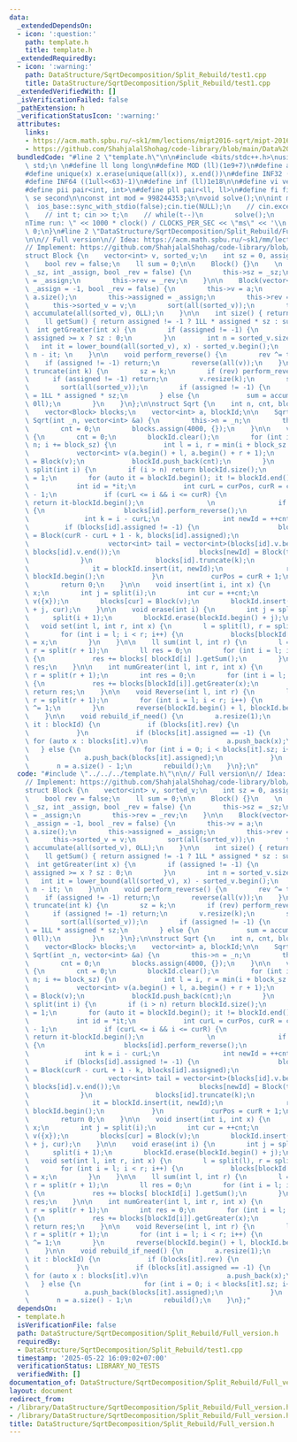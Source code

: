 ```yaml
---
data:
  _extendedDependsOn:
  - icon: ':question:'
    path: template.h
    title: template.h
  _extendedRequiredBy:
  - icon: ':warning:'
    path: DataStructure/SqrtDecomposition/Split_Rebuild/test1.cpp
    title: DataStructure/SqrtDecomposition/Split_Rebuild/test1.cpp
  _extendedVerifiedWith: []
  _isVerificationFailed: false
  _pathExtension: h
  _verificationStatusIcon: ':warning:'
  attributes:
    links:
    - https://acm.math.spbu.ru/~sk1/mm/lections/mipt2016-sqrt/mipt-2016-burunduk1-sqrt.en.pdf
    - https://github.com/ShahjalalShohag/code-library/blob/main/Data%20Structures/Square%20Root%20Decomposition%20With%20Reverse%20Update.cpp
  bundledCode: "#line 2 \"template.h\"\n\n#include <bits/stdc++.h>\nusing namespace\
    \ std;\n \n#define ll long long\n#define MOD (ll)(1e9+7)\n#define all(x) (x).begin(),(x).end()\n\
    #define unique(x) x.erase(unique(all(x)), x.end())\n#define INF32 ((1ull<<31)-1)\n\
    #define INF64 ((1ull<<63)-1)\n#define inf (ll)1e18\n\n#define vi vector<int>\n\
    #define pii pair<int, int>\n#define pll pair<ll, ll>\n#define fi first\n#define\
    \ se second\n\nconst int mod = 998244353;\n\nvoid solve();\n\nint main(){\n  \
    \  ios_base::sync_with_stdio(false);cin.tie(NULL);\n    // cin.exceptions(cin.failbit);\n\
    \    // int t; cin >> t;\n    // while(t--)\n        solve();\n    cerr << \"\\\
    nTime run: \" << 1000 * clock() / CLOCKS_PER_SEC << \"ms\" << '\\n';\n    return\
    \ 0;\n}\n#line 2 \"DataStructure/SqrtDecomposition/Split_Rebuild/Full_version.h\"\
    \n\n// Full version\n// Idea: https://acm.math.spbu.ru/~sk1/mm/lections/mipt2016-sqrt/mipt-2016-burunduk1-sqrt.en.pdf\n\
    // Implement: https://github.com/ShahjalalShohag/code-library/blob/main/Data%20Structures/Square%20Root%20Decomposition%20With%20Reverse%20Update.cpp\n\
    struct Block {\n    vector<int> v, sorted_v;\n    int sz = 0, assigned = -1;\n\
    \    bool rev = false;\n    ll sum = 0;\n\n    Block() {}\n    \n    Block(int\
    \ _sz, int _assign, bool _rev = false) {\n        this->sz = _sz;\n        this->assigned\
    \ = _assign;\n        this->rev = _rev;\n    }\n\n    Block(vector<int> &a, int\
    \ _assign = -1, bool _rev = false) {\n        this->v = a;\n        this->sz =\
    \ a.size();\n        this->assigned = _assign;\n        this->rev = _rev;\n  \
    \      this->sorted_v = v;\n        sort(all(sorted_v));\n        this->sum =\
    \ accumulate(all(sorted_v), 0LL);\n    }\n\n    int size() { return sz; }\n\n\
    \    ll getSum() { return assigned != -1 ? 1LL * assigned * sz : sum; }\n\n  \
    \  int getGreater(int x) {\n        if (assigned != -1) {\n            return\
    \ assigned >= x ? sz : 0;\n        }\n        int n = sorted_v.size();\n     \
    \   int it = lower_bound(all(sorted_v), x) - sorted_v.begin();\n        return\
    \ n - it; \n    }\n\n    void perform_reverse() {\n        rev ^= true;\n    \
    \    if (assigned != -1) return;\n        reverse(all(v));\n    }\n\n    void\
    \ truncate(int k) {\n        sz = k;\n        if (rev) perform_reverse();\n  \
    \      if (assigned != -1) return;\n        v.resize(k);\n        sorted_v = v;\n\
    \        sort(all(sorted_v));\n        if (assigned != -1) {\n            sum\
    \ = 1LL * assigned * sz;\n        } else {\n            sum = accumulate(all(v),\
    \ 0ll);\n        }\n    }\n};\n\nstruct Sqrt {\n    int n, cnt, block_sz = 450;\n\
    \    vector<Block> blocks;\n    vector<int> a, blockId;\n\n    Sqrt() {}\n   \
    \ Sqrt(int _n, vector<int> &a) {\n        this->n = _n;\n        this->a = a;\n\
    \        cnt = 0;\n        blocks.assign(4000, {});\n    }\n\n    void rebuild()\
    \ {\n        cnt = 0;\n        blockId.clear();\n        for (int i = 1; i <=\
    \ n; i += block_sz) {\n            int l = i, r = min(i + block_sz - 1, n);\n\
    \            vector<int> v(a.begin() + l, a.begin() + r + 1);\n            blocks[++cnt]\
    \ = Block(v);\n            blockId.push_back(cnt);\n        }\n    }\n\n    int\
    \ split(int i) {\n        if (i > n) return blockId.size();\n        int curPos\
    \ = 1;\n        for (auto it = blockId.begin(); it != blockId.end(); it++) {\n\
    \            int id = *it;\n            int curL = curPos, curR = curPos + blocks[id].size()\
    \ - 1;\n            if (curL <= i && i <= curR) {\n                if (i == curL)\
    \ return it-blockId.begin();\n                \n                if (blocks[id].rev)\
    \ {\n                    blocks[id].perform_reverse();\n                }\n  \
    \              int k = i - curL;\n                int newId = ++cnt;\n       \
    \         if (blocks[id].assigned != -1) {\n                    blocks[newId]\
    \ = Block(curR - curL + 1 - k, blocks[id].assigned);\n                } else {\n\
    \                    vector<int> tail = vector<int>(blocks[id].v.begin() + k,\
    \ blocks[id].v.end());\n                    blocks[newId] = Block(tail);\n   \
    \             }\n                blocks[id].truncate(k);\n                ++it;\n\
    \                it = blockId.insert(it, newId);\n                return it -\
    \ blockId.begin();\n            }\n            curPos = curR + 1;\n        }\n\
    \        return 0;\n    }\n\n    void insert(int i, int x) {\n        a[n++] =\
    \ x;\n        int j = split(i);\n        int cur = ++cnt;\n        vector<int>\
    \ v({x});\n        blocks[cur] = Block(v);\n        blockId.insert(blockId.begin()\
    \ + j, cur);\n    }\n\n    void erase(int i) {\n        int j = split(i);\n  \
    \      split(i + 1);\n        blockId.erase(blockId.begin() + j);\n    }\n\n \
    \   void set(int l, int r, int x) {\n        l = split(l), r = split(r + 1);\n\
    \        for (int i = l; i < r; i++) {\n            blocks[blockId[i]].assigned\
    \ = x;\n        }\n    }\n\n    ll sum(int l, int r) {\n        l = split(l),\
    \ r = split(r + 1);\n        ll res = 0;\n        for (int i = l; i < r; i++)\
    \ {\n            res += blocks[ blockId[i] ].getSum();\n        }\n        return\
    \ res;\n    }\n\n    int numGreater(int l, int r, int x) {\n        l = split(l),\
    \ r = split(r + 1);\n        int res = 0;\n        for (int i = l; i < r; i++)\
    \ {\n            res += blocks[blockId[i]].getGreater(x);\n        }\n       \
    \ return res;\n    }\n\n    void Reverse(int l, int r) {\n        l = split(l),\
    \ r = split(r + 1);\n        for (int i = l; i < r; i++) {\n            blocks[blockId[i]].rev\
    \ ^= 1;\n        }\n        reverse(blockId.begin() + l, blockId.begin() + r);\n\
    \    }\n\n    void rebuild_if_need() {\n        a.resize(1);\n        for (auto\
    \ it : blockId) {\n            if (blocks[it].rev) {\n                blocks[it].perform_reverse();\n\
    \            }\n            if (blocks[it].assigned == -1) {\n               \
    \ for (auto x : blocks[it].v)\n                    a.push_back(x);\n         \
    \   } else {\n                for (int i = 0; i < blocks[it].sz; i++)\n      \
    \              a.push_back(blocks[it].assigned);\n            }\n        }\n \
    \       n = a.size() - 1;\n        rebuild();\n    }\n};\n"
  code: "#include \"../../../template.h\"\n\n// Full version\n// Idea: https://acm.math.spbu.ru/~sk1/mm/lections/mipt2016-sqrt/mipt-2016-burunduk1-sqrt.en.pdf\n\
    // Implement: https://github.com/ShahjalalShohag/code-library/blob/main/Data%20Structures/Square%20Root%20Decomposition%20With%20Reverse%20Update.cpp\n\
    struct Block {\n    vector<int> v, sorted_v;\n    int sz = 0, assigned = -1;\n\
    \    bool rev = false;\n    ll sum = 0;\n\n    Block() {}\n    \n    Block(int\
    \ _sz, int _assign, bool _rev = false) {\n        this->sz = _sz;\n        this->assigned\
    \ = _assign;\n        this->rev = _rev;\n    }\n\n    Block(vector<int> &a, int\
    \ _assign = -1, bool _rev = false) {\n        this->v = a;\n        this->sz =\
    \ a.size();\n        this->assigned = _assign;\n        this->rev = _rev;\n  \
    \      this->sorted_v = v;\n        sort(all(sorted_v));\n        this->sum =\
    \ accumulate(all(sorted_v), 0LL);\n    }\n\n    int size() { return sz; }\n\n\
    \    ll getSum() { return assigned != -1 ? 1LL * assigned * sz : sum; }\n\n  \
    \  int getGreater(int x) {\n        if (assigned != -1) {\n            return\
    \ assigned >= x ? sz : 0;\n        }\n        int n = sorted_v.size();\n     \
    \   int it = lower_bound(all(sorted_v), x) - sorted_v.begin();\n        return\
    \ n - it; \n    }\n\n    void perform_reverse() {\n        rev ^= true;\n    \
    \    if (assigned != -1) return;\n        reverse(all(v));\n    }\n\n    void\
    \ truncate(int k) {\n        sz = k;\n        if (rev) perform_reverse();\n  \
    \      if (assigned != -1) return;\n        v.resize(k);\n        sorted_v = v;\n\
    \        sort(all(sorted_v));\n        if (assigned != -1) {\n            sum\
    \ = 1LL * assigned * sz;\n        } else {\n            sum = accumulate(all(v),\
    \ 0ll);\n        }\n    }\n};\n\nstruct Sqrt {\n    int n, cnt, block_sz = 450;\n\
    \    vector<Block> blocks;\n    vector<int> a, blockId;\n\n    Sqrt() {}\n   \
    \ Sqrt(int _n, vector<int> &a) {\n        this->n = _n;\n        this->a = a;\n\
    \        cnt = 0;\n        blocks.assign(4000, {});\n    }\n\n    void rebuild()\
    \ {\n        cnt = 0;\n        blockId.clear();\n        for (int i = 1; i <=\
    \ n; i += block_sz) {\n            int l = i, r = min(i + block_sz - 1, n);\n\
    \            vector<int> v(a.begin() + l, a.begin() + r + 1);\n            blocks[++cnt]\
    \ = Block(v);\n            blockId.push_back(cnt);\n        }\n    }\n\n    int\
    \ split(int i) {\n        if (i > n) return blockId.size();\n        int curPos\
    \ = 1;\n        for (auto it = blockId.begin(); it != blockId.end(); it++) {\n\
    \            int id = *it;\n            int curL = curPos, curR = curPos + blocks[id].size()\
    \ - 1;\n            if (curL <= i && i <= curR) {\n                if (i == curL)\
    \ return it-blockId.begin();\n                \n                if (blocks[id].rev)\
    \ {\n                    blocks[id].perform_reverse();\n                }\n  \
    \              int k = i - curL;\n                int newId = ++cnt;\n       \
    \         if (blocks[id].assigned != -1) {\n                    blocks[newId]\
    \ = Block(curR - curL + 1 - k, blocks[id].assigned);\n                } else {\n\
    \                    vector<int> tail = vector<int>(blocks[id].v.begin() + k,\
    \ blocks[id].v.end());\n                    blocks[newId] = Block(tail);\n   \
    \             }\n                blocks[id].truncate(k);\n                ++it;\n\
    \                it = blockId.insert(it, newId);\n                return it -\
    \ blockId.begin();\n            }\n            curPos = curR + 1;\n        }\n\
    \        return 0;\n    }\n\n    void insert(int i, int x) {\n        a[n++] =\
    \ x;\n        int j = split(i);\n        int cur = ++cnt;\n        vector<int>\
    \ v({x});\n        blocks[cur] = Block(v);\n        blockId.insert(blockId.begin()\
    \ + j, cur);\n    }\n\n    void erase(int i) {\n        int j = split(i);\n  \
    \      split(i + 1);\n        blockId.erase(blockId.begin() + j);\n    }\n\n \
    \   void set(int l, int r, int x) {\n        l = split(l), r = split(r + 1);\n\
    \        for (int i = l; i < r; i++) {\n            blocks[blockId[i]].assigned\
    \ = x;\n        }\n    }\n\n    ll sum(int l, int r) {\n        l = split(l),\
    \ r = split(r + 1);\n        ll res = 0;\n        for (int i = l; i < r; i++)\
    \ {\n            res += blocks[ blockId[i] ].getSum();\n        }\n        return\
    \ res;\n    }\n\n    int numGreater(int l, int r, int x) {\n        l = split(l),\
    \ r = split(r + 1);\n        int res = 0;\n        for (int i = l; i < r; i++)\
    \ {\n            res += blocks[blockId[i]].getGreater(x);\n        }\n       \
    \ return res;\n    }\n\n    void Reverse(int l, int r) {\n        l = split(l),\
    \ r = split(r + 1);\n        for (int i = l; i < r; i++) {\n            blocks[blockId[i]].rev\
    \ ^= 1;\n        }\n        reverse(blockId.begin() + l, blockId.begin() + r);\n\
    \    }\n\n    void rebuild_if_need() {\n        a.resize(1);\n        for (auto\
    \ it : blockId) {\n            if (blocks[it].rev) {\n                blocks[it].perform_reverse();\n\
    \            }\n            if (blocks[it].assigned == -1) {\n               \
    \ for (auto x : blocks[it].v)\n                    a.push_back(x);\n         \
    \   } else {\n                for (int i = 0; i < blocks[it].sz; i++)\n      \
    \              a.push_back(blocks[it].assigned);\n            }\n        }\n \
    \       n = a.size() - 1;\n        rebuild();\n    }\n};"
  dependsOn:
  - template.h
  isVerificationFile: false
  path: DataStructure/SqrtDecomposition/Split_Rebuild/Full_version.h
  requiredBy:
  - DataStructure/SqrtDecomposition/Split_Rebuild/test1.cpp
  timestamp: '2025-05-22 16:09:02+07:00'
  verificationStatus: LIBRARY_NO_TESTS
  verifiedWith: []
documentation_of: DataStructure/SqrtDecomposition/Split_Rebuild/Full_version.h
layout: document
redirect_from:
- /library/DataStructure/SqrtDecomposition/Split_Rebuild/Full_version.h
- /library/DataStructure/SqrtDecomposition/Split_Rebuild/Full_version.h.html
title: DataStructure/SqrtDecomposition/Split_Rebuild/Full_version.h
---
```

